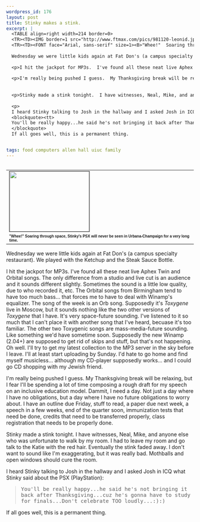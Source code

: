 ```yaml
--- 
wordpress_id: 176
layout: post
title: Stinky makes a stink.
excerpt: |
  <TABLE align=right width=214 border=0>
  <TR><TD><IMG border=1 src="http://www.ftmax.com/pics/981120-leonid.jpg" width=214 height=161></TD></TR>
  <TR><TD><FONT face="Arial, sans-serif" size=1><B>"Whee!"  Soaring through space, Stinky's PSX will never be seen in Urbana-Champaign for a very long time.</B></FONT></TD></TR></TABLE>
  
  Wednesday we were little kids again at Fat Don's (a campus specialty restaurant).  We played with the Ketchup and the Steak Sauce Bottle.
  
  <p>I hit the jackpot for MP3s.  I've found all these neat live Aphex Twin and Orbital songs.  The only difference from a studio and live cut is an audience and it sounds different slightly.  Sometimes the sound is a little low quality, due to who recorded it, etc.  The Orbital songs from Birmingham tend to have too much bass... that forces me to have to deal with Winamp's equalizer.  The song of the week is an Orb song.  Supposedly it's <i>Toxygene</i> live in Moscow, but it sounds nothing like the two other versions of <i>Toxygene</i> that I have.  It's very space-future sounding.  I've listened to it so much that I can't place it with another song that I've heard, becuase it's too familiar.  The other two Toxygenic songs are mass-media-future sounding.  Like something we'd have sometime soon.  Supposedly the new Winamp (2.04+) are supposed to get rid of skips and stuff, but that's not happening.  Oh well.  I'll try to get my latest collection to the MP3 server in the sky before I leave.  I'll at least start uploading by Sunday.  I'd hate to go home and find myself musicless... although my CD-player supposedly works... and I could go CD shopping with my Jewish friend.
  
  <p>I'm really being pushed I guess.  My Thanksgiving break will be relaxing, but I fear I'll be spending a lot of time composing a rough draft for my speech on an inclusive education model.  Dammit, I need a day.  Not just a day where I have no obligations, but a day where I have no future obligations to worry about.  I have an outline due Friday, stuff to read, a paper due next week, a speech in a few weeks, end of the quarter soon, immunization tests that need be done, credits that need to be transferred propperly, class registration that needs to be propperly done.
  
  
  <p>Stinky made a stink tonight.  I have witnesses, Neal, Mike, and anyone else who was unfortunate to walk by my room.  I had to leave my room and go talk to the Katie with the red hair.  Eventually the stink faded away.  I don't want to sound like I'm exaggerating, but it was really bad.  Mothballs and open windows should cure the room.
  
  <p>
  I heard Stinky talking to Josh in the hallway and I asked Josh in ICQ what Stinky said about the PSX (PlayStation):
  <blockquote><tt>
  You'll be really happy...he said he's not bringing it back after Thanksgiving...cuz he's gonna have to study for finals...Don't celebrate TOO loudly...:):)</tt>
  </blockquote>
  If all goes well, this is a permanent thing.


tags: food computers allen hall uiuc family
---
```


<TABLE align=right width=214 border=0>
<TR><TD><IMG border=1 src="http://www.ftmax.com/pics/981120-leonid.jpg" width=214 height=161></TD></TR>
<TR><TD><FONT face="Arial, sans-serif" size=1><B>"Whee!"  Soaring through space, Stinky's PSX will never be seen in Urbana-Champaign for a very long time.</B></FONT></TD></TR></TABLE>

Wednesday we were little kids again at Fat Don's (a campus specialty restaurant).  We played with the Ketchup and the Steak Sauce Bottle.

<p>I hit the jackpot for MP3s.  I've found all these neat live Aphex Twin and Orbital songs.  The only difference from a studio and live cut is an audience and it sounds different slightly.  Sometimes the sound is a little low quality, due to who recorded it, etc.  The Orbital songs from Birmingham tend to have too much bass... that forces me to have to deal with Winamp's equalizer.  The song of the week is an Orb song.  Supposedly it's <i>Toxygene</i> live in Moscow, but it sounds nothing like the two other versions of <i>Toxygene</i> that I have.  It's very space-future sounding.  I've listened to it so much that I can't place it with another song that I've heard, becuase it's too familiar.  The other two Toxygenic songs are mass-media-future sounding.  Like something we'd have sometime soon.  Supposedly the new Winamp (2.04+) are supposed to get rid of skips and stuff, but that's not happening.  Oh well.  I'll try to get my latest collection to the MP3 server in the sky before I leave.  I'll at least start uploading by Sunday.  I'd hate to go home and find myself musicless... although my CD-player supposedly works... and I could go CD shopping with my Jewish friend.

<p>I'm really being pushed I guess.  My Thanksgiving break will be relaxing, but I fear I'll be spending a lot of time composing a rough draft for my speech on an inclusive education model.  Dammit, I need a day.  Not just a day where I have no obligations, but a day where I have no future obligations to worry about.  I have an outline due Friday, stuff to read, a paper due next week, a speech in a few weeks, end of the quarter soon, immunization tests that need be done, credits that need to be transferred properly, class registration that needs to be properly done.


<p>Stinky made a stink tonight.  I have witnesses, Neal, Mike, and anyone else who was unfortunate to walk by my room.  I had to leave my room and go talk to the Katie with the red hair.  Eventually the stink faded away.  I don't want to sound like I'm exaggerating, but it was really bad.  Mothballs and open windows should cure the room.

<p>
I heard Stinky talking to Josh in the hallway and I asked Josh in ICQ what Stinky said about the PSX (PlayStation):
<blockquote><tt>
You'll be really happy...he said he's not bringing it back after Thanksgiving...cuz he's gonna have to study for finals...Don't celebrate TOO loudly...:):)</tt>
</blockquote>
If all goes well, this is a permanent thing.
